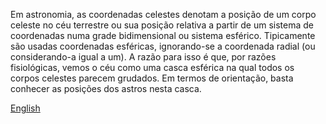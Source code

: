 Em astronomia, as coordenadas celestes denotam a posição de um corpo celeste no céu terrestre ou sua posição relativa a partir de um sistema de coordenadas numa grade bidimensional ou sistema esférico. Tipicamente são usadas coordenadas esféricas, ignorando-se a coordenada radial (ou considerando-a igual a um). A razão para isso é que, por razões fisiológicas, vemos o céu como uma casca esférica na qual todos os corpos celestes parecem grudados. Em termos de orientação, basta conhecer as posições dos astros nesta casca.

[English](https://en.wikipedia.org/wiki/Astronomical_coordinate_systems)